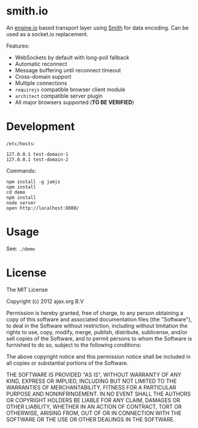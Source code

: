 smith.io
========

An [engine.io](https://github.com/LearnBoost/engine.io) based transport layer using
[Smith](https://github.com/c9/smith) for data encoding. Can be used as a socket.io replacement.

Features:

  * WebSockets by default with long-poll fallback
  * Automatic reconnect
  * Message buffering until reconnect timeout
  * Cross-domain support
  * Multiple connections
  * `requirejs` compatible browser client module
  * `architect` compatible server plugin
  * All major browsers supported (**TO BE VERIFIED**)


Development
===========

`/etc/hosts`:

    127.0.0.1 test-domain-1
    127.0.0.1 test-domain-2

Commands:

    npm install -g jamjs
    npm install
    cd demo
    npm install
    node server
    open http://localhost:8080/


Usage
=====

See: `./demo`


License
=======

The MIT License

Copyright (c) 2012 ajax.org B.V

Permission is hereby granted, free of charge, to any person obtaining a copy
of this software and associated documentation files (the "Software"), to deal
in the Software without restriction, including without limitation the rights
to use, copy, modify, merge, publish, distribute, sublicense, and/or sell
copies of the Software, and to permit persons to whom the Software is
furnished to do so, subject to the following conditions:

The above copyright notice and this permission notice shall be included in
all copies or substantial portions of the Software.

THE SOFTWARE IS PROVIDED "AS IS", WITHOUT WARRANTY OF ANY KIND, EXPRESS OR
IMPLIED, INCLUDING BUT NOT LIMITED TO THE WARRANTIES OF MERCHANTABILITY,
FITNESS FOR A PARTICULAR PURPOSE AND NONINFRINGEMENT. IN NO EVENT SHALL THE
AUTHORS OR COPYRIGHT HOLDERS BE LIABLE FOR ANY CLAIM, DAMAGES OR OTHER
LIABILITY, WHETHER IN AN ACTION OF CONTRACT, TORT OR OTHERWISE, ARISING FROM,
OUT OF OR IN CONNECTION WITH THE SOFTWARE OR THE USE OR OTHER DEALINGS IN
THE SOFTWARE.
